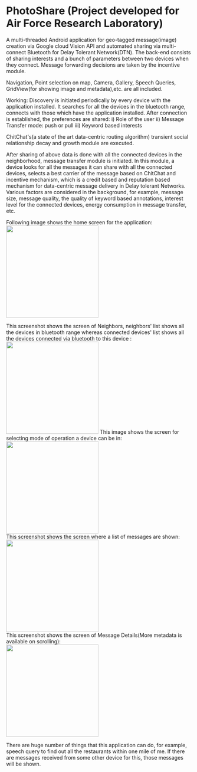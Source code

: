 # PhotoShare (Project developed for Air Force Research Laboratory)
A multi-threaded Android application for geo-tagged message(image) creation via Google cloud Vision API and automated sharing via multi-connect Bluetooth for Delay Tolerant Network(DTN). The back-end consists of sharing interests and a bunch of parameters between two devices when they connect. Message forwarding decisions are taken by the incentive module. 

Navigation, Point selection on map, Camera, Gallery, Speech Queries, GridView(for showing image and metadata),etc. are all included.

Working:
Discovery is initiated periodically by every device with the application installed. It searches for all the devices in the bluetooth range, connects with those which have the application installed. After connection is established, the preferences are shared:
i) Role of the user ii) Message Transfer mode: push or pull iii) Keyword based interests

ChitChat's(a state of the art data-centric routing algorithm) transient social relationship decay and growth module are executed.

After sharing of above data is done with all the connected devices in the neighborhood, message transfer module is initiated. In this module, a device looks for all the messages it can share with all the connected devices, selects a best carrier of the message based on ChitChat and incentive mechanism, which is a credit based and reputation based mechanism for data-centric message delivery in Delay tolerant Networks. Various factors are considered in the background, for example, message size, message quality, the quality of keyword based annotations, interest level for the connected devices, energy consumption in message transfer, etc.

Following image shows the home screen for the application:
<br>
<img src="https://github.com/jethawahimanshu007/PhotoShare/blob/master/Screenshot_2017-10-13-14-23-32.png" width="250">
<br>


This screenshot shows the screen of Neighbors, neighbors' list shows all the devices in bluetooth range whereas connected devices' list shows all the devices connected via bluetooth to this device :<br>
<img src="https://github.com/jethawahimanshu007/PhotoShare/blob/master/MessageDetails.png" width="250">
This image shows the screen for selecting mode of operation a device can be in:
<br>
<img src="https://github.com/jethawahimanshu007/PhotoShare/blob/master/PushPull.png" width="250">
<br>
This screenshot shows the screen where a list of messages are shown:
<br>
<img src="https://github.com/jethawahimanshu007/PhotoShare/blob/master/ListOfMessages.png" width="250">
<br>
This screenshot shows the screen of Message Details(More metadata is available on scrolling):
<br>
<img src="https://github.com/jethawahimanshu007/PhotoShare/blob/master/MessageDetails.png" width="250">

There are huge number of things that this application can do, for example, speech query to find out all the restaurants within one mile of me. If there are messages received from some other device for this, those messages will be shown.
